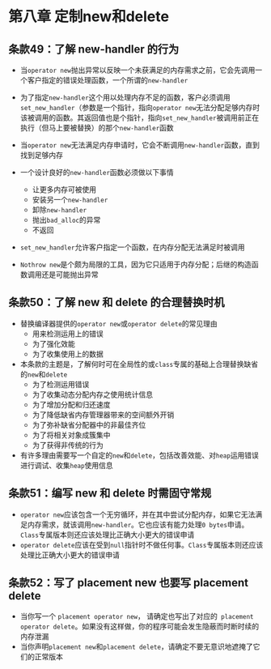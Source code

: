 # 第八章 定制new和delete

## 条款49：了解 new-handler 的行为

* 当`operator new`抛出异常以反映一个未获满足的内存需求之前，它会先调用一个客户指定的错误处理函数，一个所谓的`new-handler`
* 为了指定`new-handler`这个用以处理内存不足的函数，客户必须调用`set_new_handler`（参数是一个指针，指向`operator new`无法分配足够内存时该被调用的函数。其返回值也是个指针，指向`set_new_handler`被调用前正在执行（但马上要被替换）的那个`new-handler`函数
* 当`operator new`无法满足内存申请时，它会不断调用`new-handler`函数，直到找到足够内存
* 一个设计良好的`new-handler`函数必须做以下事情
	* 让更多内存可被使用
	* 安装另一个`new-handler`
	* 卸除`new-handler`
	* 抛出`bad_alloc`的异常
	* 不返回



* `set_new_handler`允许客户指定一个函数，在内存分配无法满足时被调用
* `Nothrow new`是个颇为局限的工具，因为它只适用于内存分配；后继的构造函数调用还是可能抛出异常



## 条款50：了解 new 和 delete 的合理替换时机

* 替换编译器提供的`operator new`或`operator delete`的常见理由
	* 用来检测运用上的错误
	* 为了强化效能
	* 为了收集使用上的数据
* 本条款的主题是，了解何时可在全局性的或`class`专属的基础上合理替换缺省的`new`和`delete`
	* 为了检测运用错误
	* 为了收集动态分配内存之使用统计信息
	* 为了增加分配和归还速度
	* 为了降低缺省内存管理器带来的空间额外开销
	* 为了弥补缺省分配器中的非最佳齐位
	* 为了将相关对象成簇集中
	* 为了获得非传统的行为
* 有许多理由需要写一个自定的`new`和`delete`，包括改善效能、对`heap`运用错误进行调试、收集`heap`使用信息



## 条款51：编写 new 和 delete 时需固守常规

* `operator new`应该包含一个无穷循环，并在其中尝试分配内存，如果它无法满足内存需求，就该调用`new-handler`。它也应该有能力处理`0 bytes`申请。`Class`专属版本则还应该处理比正确大小更大的错误申请
* `operator delete`应该在受到`null`指针时不做任何事。`Class`专属版本则还应该处理比正确大小更大的错误申请



## 条款52：写了 placement new 也要写 placement delete

* 当你写一个 `placement operator new`， 请确定也写出了对应的` placement operator delete`。如果没有这样做，你的程序可能会发生隐蔽而时断时续的内存泄漏
* 当你声明`placement new`和`placement delete`，请确定不要无意识地遮掩了它们的正常版本